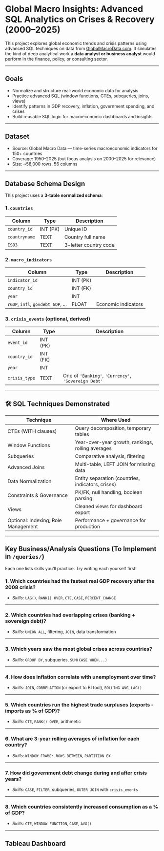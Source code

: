 #  Global Macro Insights: Advanced SQL Analytics on Crises & Recovery (2000–2025)

This project explores global economic trends and crisis patterns using advanced SQL techniques on data from [GlobalMacroData.com](https://www.globalmacrodata.com/data.html). It simulates the kind of deep analytical work a **data analyst or business analyst** would perform in the finance, policy, or consulting sector.

---

##  Goals

- Normalize and structure real-world economic data for analysis
- Practice advanced SQL (window functions, CTEs, subqueries, joins, views)
- Identify patterns in GDP recovery, inflation, government spending, and crises
- Build reusable SQL logic for macroeconomic dashboards and insights

---

##  Dataset

- Source: Global Macro Data — time-series macroeconomic indicators for 150+ countries
- Coverage: 1950–2025 (but focus analysis on 2000–2025 for relevance)
- Size: ~58,000 rows, 56 columns

---

##  Database Schema Design

This project uses a **3-table normalized schema**:

### 1. `countries`
| Column | Type | Description |
|--------|------|-------------|
| `country_id` | INT (PK) | Unique ID |
| `countryname` | TEXT | Country full name |
| `ISO3` | TEXT | 3-letter country code |

### 2. `macro_indicators`
| Column | Type | Description |
|--------|------|-------------|
| `indicator_id` | INT (PK) |
| `country_id` | INT (FK) |
| `year` | INT |
| `rGDP`, `infl`, `govdebt_GDP`, ... | FLOAT | Economic indicators |

### 3. `crisis_events` (optional, derived)
| Column | Type | Description |
|--------|------|-------------|
| `event_id` | INT (PK) |
| `country_id` | INT (FK) |
| `year` | INT |
| `crisis_type` | TEXT | One of `'Banking'`, `'Currency'`, `'Sovereign Debt'` |

---

## 🛠️ SQL Techniques Demonstrated

| Technique | Where Used |
|----------|------------|
|  CTEs (WITH clauses) | Query decomposition, temporary tables |
|  Window Functions | Year-over-year growth, rankings, rolling averages |
|  Subqueries | Comparative analysis, filtering |
|  Advanced Joins | Multi-table, LEFT JOIN for missing data |
|  Data Normalization | Entity separation (countries, indicators, crises) |
|  Constraints & Governance | PK/FK, null handling, boolean parsing |
|  Views | Cleaned views for dashboard export |
|  Optional: Indexing, Role Management | Performance + governance for production

---

##  Key Business/Analysis Questions (To Implement in `/queries/`)

Each one lists skills you’ll practice. Try writing each yourself first!

### 1. Which countries had the fastest real GDP recovery after the 2008 crisis?
-  *Skills:* `LAG()`, `RANK() OVER`, `CTE`, `CASE`, `PERCENT_CHANGE`

---

### 2. Which countries had overlapping crises (banking + sovereign debt)?
-  *Skills:* `UNION ALL`, filtering, `JOIN`, data transformation

---

### 3. Which years saw the most global crises across countries?
-  *Skills:* `GROUP BY`, subqueries, `SUM(CASE WHEN...)`

---

### 4. How does inflation correlate with unemployment over time?
-  *Skills:* `JOIN`, `CORRELATION` (or export to BI tool), `ROLLING AVG`, `LAG()`

---

### 5. Which countries run the highest trade surpluses (exports - imports as % of GDP)?
-  *Skills:* `CTE`, `RANK() OVER`, arithmetic

---

### 6. What are 3-year rolling averages of inflation for each country?
-  *Skills:* `WINDOW FRAME: ROWS BETWEEN`, `PARTITION BY`

---

### 7. How did government debt change during and after crisis years?
-  *Skills:* `CASE`, `FILTER`, subqueries, `OUTER JOIN` with `crisis_events`

---

### 8. Which countries consistently increased consumption as a % of GDP?
-  *Skills:* `CTE`, `WINDOW FUNCTION`, `CASE`, `AVG()`

---

## Tableau Dashboard

